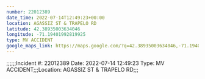 ```yaml
---
number: 22012389
date_time: 2022-07-14T12:49:23+00:00
location: AGASSIZ ST & TRAPELO RD
latitude: 42.38935003634046
longitude: -71.19401992819925
type: MV ACCIDENT
google_maps_link: https://maps.google.com/?q=42.38935003634046,-71.19401992819925
---
```


;;;;;;Incident #: 22012389  Date: 2022-07-14 12:49:23   Type: MV ACCIDENT;;;Location: AGASSIZ ST & TRAPELO RD;;;
